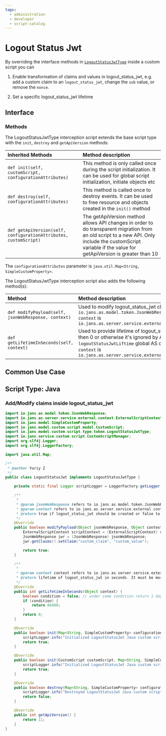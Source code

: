 ```yaml
---
tags:
  - administration
  - developer
  - script-catalog
---
```

# Logout Status Jwt

By overriding the interface methods in [`LogoutStatusJwtType`](https://github.com/JanssenProject/jans/blob/main/jans-core/script/src/main/java/io/jans/model/custom/script/type/token/LogoutStatusJwtType.java) inside a custom script you can

1. Enable transformation of claims and values in logout_status_jwt, e.g. add a custom claim to an `logout_status_jwt`, change the `sub` value, or remove the `nonce`.  
      
2. Set a specific logout_status_jwt lifetime

## Interface

### Methods

The LogoutStatusJwtType interception script extends the base script type with the `init`, `destroy` and `getApiVersion` methods:

| Inherited Methods | Method description |
|:-----|:------|
| `def init(self, customScript, configurationAttributes)` | This method is only called once during the script initialization. It can be used for global script initialization, initiate objects etc |
| `def destroy(self, configurationAttributes)` | This method is called once to destroy events. It can be used to free resource and objects created in the `init()` method |
| `def getApiVersion(self, configurationAttributes, customScript)` | The getApiVersion method allows API changes in order to do transparent migration from an old script to a new API. Only include the customScript variable if the value for getApiVersion is greater than 10 |

The `configurationAttributes` parameter is `java.util.Map<String, SimpleCustomProperty>`.

The LogoutStatusJwtType interception script also adds the following method(s):

|Method |Method description|
|:-----|:------|
| `def modifyPayload(self, jsonWebResponse, context)`| Used to modify logout_status_jwt claims. `jsonWebResponse` is `io.jans.as.model.token.JsonWebResponse`<br/> `context` is `io.jans.as.server.service.external.context.ExternalScriptContext`|
| `def getLifetimeInSeconds(self, context)`| Used to provide lifetime of logout_status_jwt. Value must be more then 0 or otherwise it's ignored by AS. (Lifetime will be set by `logoutStatusJwtLiftime` global AS configuration property.)<br/> `context` is `io.jans.as.server.service.external.context.ExternalScriptContext`|


## Common Use Case

## Script Type: Java 

### Add/Modify claims inside logout_status_jwt

```java
import io.jans.as.model.token.JsonWebResponse;
import io.jans.as.server.service.external.context.ExternalScriptContext;
import io.jans.model.SimpleCustomProperty;
import io.jans.model.custom.script.model.CustomScript;
import io.jans.model.custom.script.type.token.LogoutStatusJwtType;
import io.jans.service.custom.script.CustomScriptManager;
import org.slf4j.Logger;
import org.slf4j.LoggerFactory;

import java.util.Map;

/**
 * @author Yuriy Z
 */
public class LogoutStatusJwt implements LogoutStatusJwtType {

    private static final Logger scriptLogger = LoggerFactory.getLogger(CustomScriptManager.class);

    /**
     *
     * @param jsonWebResponse refers to io.jans.as.model.token.JsonWebResponse
     * @param context refers to io.jans.as.server.service.external.context.ExternalScriptContext
     * @return true if logout_status_jwt should be created or false to forbid logout_status_jwt creation.
     */
    @Override
    public boolean modifyPayload(Object jsonWebResponse, Object context) {
        ExternalScriptContext scriptContext = (ExternalScriptContext) context;
        JsonWebResponse jwr = (JsonWebResponse) jsonWebResponse;
        jwr.getClaims().setClaim("custom_claim", "custom_value");

        return true;
    }

    /**
     *
     * @param context context refers to io.jans.as.server.service.external.context.ExternalScriptContext
     * @return lifetime of logout_status_jwt in seconds. It must be more then 0 or otherwise it will be ignored by server.
     */
    @Override
    public int getLifetimeInSeconds(Object context) {
        boolean condition = false; // under some condition return 1 day lifetime
        if (condition) {
            return 86400;
        }
        return 0;
    }

    @Override
    public boolean init(Map<String, SimpleCustomProperty> configurationAttributes) {
        scriptLogger.info("Initialized LogoutStatusJwt Java custom script.");
        return true;
    }

    @Override
    public boolean init(CustomScript customScript, Map<String, SimpleCustomProperty> configurationAttributes) {
        scriptLogger.info("Initialized LogoutStatusJwt Java custom script.");
        return true;
    }

    @Override
    public boolean destroy(Map<String, SimpleCustomProperty> configurationAttributes) {
        scriptLogger.info("Destroyed LogoutStatusJwt Java custom script.");
        return false;
    }

    @Override
    public int getApiVersion() {
        return 11;
    }
}

```

